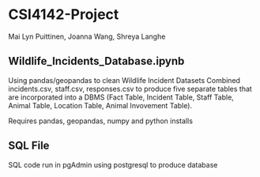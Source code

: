 # CSI4142-Project

Mai Lyn Puittinen, Joanna Wang, Shreya Langhe 

## Wildlife_Incidents_Database.ipynb
Using pandas/geopandas to clean Wildlife Incident Datasets
Combined incidents.csv, staff.csv, responses.csv to produce five separate tables that are incorporated into a DBMS (Fact Table, Incident Table, Staff Table, Animal Table, Location Table, Animal Invovement Table).

Requires pandas, geopandas, numpy and python installs

## SQL File
SQL code run in pgAdmin using postgresql to produce database


